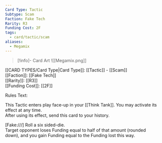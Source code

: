 ```yaml
---
Card Type: Tactic
Subtype: Scam
Faction: Fake Tech
Rarity: R3
Funding Cost: 2F
tags:
  - card/tactic/scam
aliases:
  - Megamix
---
```

> [!info]- Card Art
> ![[Megamix.png]]

[[CARD TYPES/Card Type|Card Type]]: [[Tactic]] - [[Scam]]  
[[Faction]]: [[Fake Tech]]  
[[Rarity]]: [[R3]]  
[[Funding Cost]]: [[2F]]  

Rules Text:  

This Tactic enters play face-up in your [[Think Tank]]. You may activate its effect at any time.  
After using its effect, send this card to your history.  

[Fake:///] Roll a six sided-die.   
Target opponent loses Funding equal to half of that amount (rounded down), and you gain Funding equal to the Funding lost this way.  
